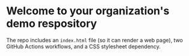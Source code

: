 # Welcome to your organization's demo respository

The repo includes an `index.html` file (so it can render a web page), two GitHub Actions workflows, and a CSS stylesheet dependency.
